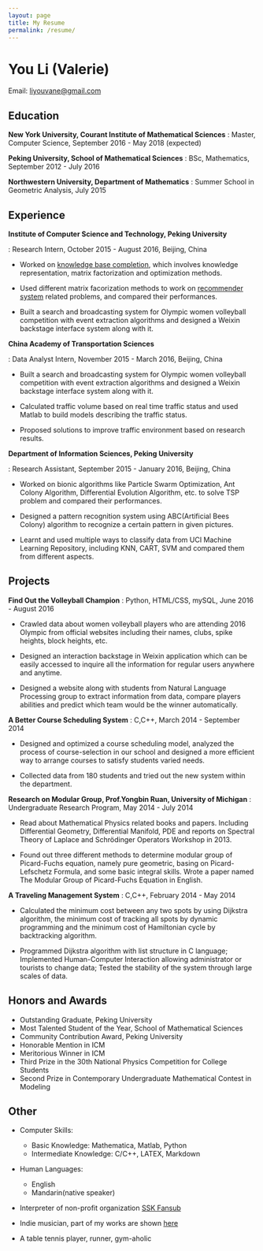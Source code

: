 ```yaml
---
layout: page
title: My Resume
permalink: /resume/
---
```


You Li (Valerie)
=======

Email: liyouvane@gmail.com

Education
---------

**New York University, Courant Institute of Mathematical Sciences**
: Master, Computer Science, September 2016 - May 2018 (expected)

**Peking University, School of Mathematical Sciences**
: BSc, Mathematics, September 2012 - July 2016

**Northwestern University, Department of Mathematics**
: Summer School in Geometric Analysis, July 2015

Experience
----------

**Institute of Computer Science and Technology, Peking University**

: Research Intern, October 2015 - August 2016, Beijing, China

* Worked on [knowledge base completion](https://github.com/liyouvane/Matrix-Factorization-for-Knowledgebase-Completion), which involves knowledge representation, matrix factorization and optimization methods.

* Used different matrix facorization methods to work on [recommender system](https://github.com/liyouvane/Matrix-Factorization-for-Recommender-System) related problems, and compared their performances.

* Built a search and broadcasting system for Olympic women volleyball competition with event extraction algorithms and designed a Weixin backstage interface system along with it.

**China Academy of Transportation Sciences**

: Data Analyst Intern, November 2015 - March 2016, Beijing, China

* Built a search and broadcasting system for Olympic women volleyball competition with event extraction algorithms and designed a Weixin backstage interface system along with it.

* Calculated traffic volume based on real time traffic status and used Matlab to build models describing the traffic status.

* Proposed solutions to improve traffic environment based on research results.


**Department of Information Sciences, Peking University**

: Research Assistant, September 2015 - January 2016, Beijing, China

* Worked on bionic algorithms like Particle Swarm Optimization, Ant Colony Algorithm, Differential Evolution Algorithm, etc. to solve TSP problem and compared their performances.

* Designed a pattern recognition system using ABC(Artificial Bees Colony) algorithm to recognize a certain pattern in given pictures.

* Learnt and used multiple ways to classify data from UCI Machine Learning Repository, including KNN, CART, SVM and compared them from different aspects.


Projects
----------------
**Find Out the Volleyball Champion**
: Python, HTML/CSS, mySQL, June 2016 - August 2016

* Crawled data about women volleyball players who are attending 2016 Olympic from official websites including their names, clubs, spike heights, block heights, etc.

* Designed an interaction backstage in Weixin application which can be easily accessed to inquire all the information for regular users anywhere and anytime.

* Designed a website along with students from Natural Language Processing group to extract information from data, compare players abilities and predict which team would be the winner automatically.

**A Better Course Scheduling System**
: C,C++, March 2014 - September 2014

* Designed and optimized a course scheduling model, analyzed the process of course-selection in our school and designed a more efficient way to arrange courses to satisfy students varied needs.

* Collected data from 180 students and tried out the new system within the department.

**Research on Modular Group, Prof.Yongbin Ruan, University of Michigan**
: Undergraduate Research Program, May 2014 - July 2014

* Read about Mathematical Physics related books and papers. Including Differential Geometry, Differential Manifold, PDE and reports on Spectral Theory of Laplace and Schrödinger Operators Workshop in 2013.

* Found out three different methods to determine modular group of Picard-Fuchs equation, namely pure geometric, basing on Picard-Lefschetz Formula, and some basic integral skills. Wrote a paper named The Modular Group of Picard-Fuchs Equation in English.

**A Traveling Management System**
: C,C++, February 2014 - May 2014 

* Calculated the minimum cost between any two spots by using Dijkstra algorithm, the minimum cost of tracking all spots by dynamic programming and the minimum cost of Hamiltonian cycle by backtracking algorithm.

* Programmed Dijkstra algorithm with list structure in C language; Implemented Human-Computer Interaction allowing administrator or tourists to change data; Tested the stability of the system through large scales of data.

Honors and Awards
----------------------------------------
* Outstanding Graduate, Peking University
* Most Talented Student of the Year, School of Mathematical Sciences
* Community Contribution Award, Peking University
* Honorable Mention in ICM
* Meritorious Winner in ICM
* Third Prize in the 30th National Physics Competition for College Students
* Second Prize in Contemporary Undergraduate Mathematical Contest in Modeling



Other
----------------------------------------
* Computer Skills:
    * Basic Knowledge: Mathematica, Matlab, Python
    * Intermediate Knowledge: C/C++, LATEX, Markdown

* Human Languages:
    * English
    * Mandarin(native speaker)

* Interpreter of non-profit organization [SSK Fansub](http://www.sskzmz.com/)

* Indie musician, part of my works are shown [here](http://music.163.com/#/artist?id=12014014)

* A table tennis player, runner, gym-aholic

